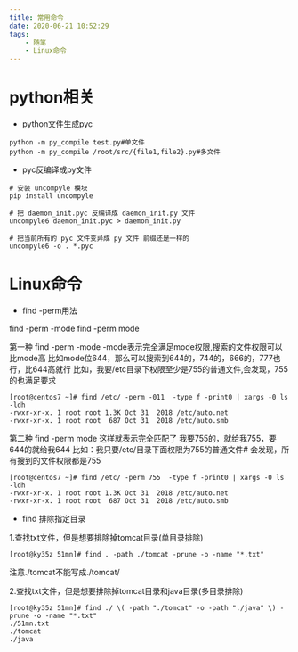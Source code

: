 ```yaml
---
title: 常用命令
date: 2020-06-21 10:52:29
tags:
    - 随笔
    - Linux命令
---
```



# python相关

* python文件生成pyc

```
python -m py_compile test.py#单文件
python -m py_compile /root/src/{file1,file2}.py#多文件
```

<!--more-->

* pyc反编译成py文件

```
# 安装 uncompyle 模块
pip install uncompyle

# 把 daemon_init.pyc 反编译成 daemon_init.py 文件
uncompyle6 daemon_init.pyc > daemon_init.py

# 把当前所有的 pyc 文件变异成 py 文件 前缀还是一样的
uncompyle6 -o . *.pyc
```

# Linux命令

* find -perm用法

find -perm -mode
find -perm mode

第一种
find -perm -mode
-mode表示完全满足mode权限,搜索的文件权限可以比mode高
比如mode位644，那么可以搜索到644的，744的，666的，777也行，比644高就行
比如，我要/etc目录下权限至少是755的普通文件,会发现，755的也满足要求
```
[root@centos7 ~]# find /etc/ -perm -011  -type f -print0 | xargs -0 ls -ldh
-rwxr-xr-x. 1 root root 1.3K Oct 31  2018 /etc/auto.net
-rwxr-xr-x. 1 root root  687 Oct 31  2018 /etc/auto.smb
```

第二种
find -perm mode
这样就表示完全匹配了
我要755的，就给我755，要644的就给我644
比如：我只要/etc/目录下面权限为755的普通文件#
会发现，所有搜到的文件权限都是755
```
[root@centos7 ~]# find /etc/ -perm 755  -type f -print0 | xargs -0 ls -ldh
-rwxr-xr-x. 1 root root 1.3K Oct 31  2018 /etc/auto.net
-rwxr-xr-x. 1 root root  687 Oct 31  2018 /etc/auto.smb
```

* find 排除指定目录

1.查找txt文件，但是想要排除掉tomcat目录(单目录排除)
```
[root@ky35z 51mn]# find . -path ./tomcat -prune -o -name "*.txt"
```
注意./tomcat不能写成./tomcat/

2.查找txt文件，但是想要排除掉tomcat目录和java目录(多目录排除)
```
[root@ky35z 51mn]# find ./ \( -path "./tomcat" -o -path "./java" \) -prune -o -name "*.txt" 
./51mn.txt
./tomcat
./java
```


